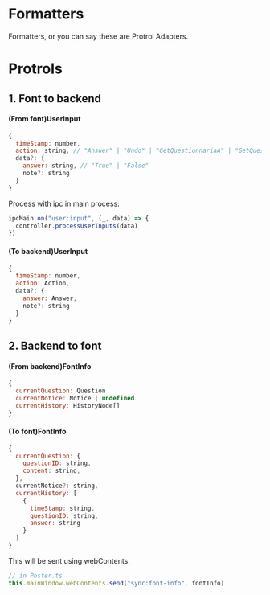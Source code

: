 # Formatters

Formatters, or you can say these are Protrol Adapters.

# Protrols

## 1. Font to backend

#### (From font)UserInput

```javascript
{
  timeStamp: number,
  action: string, // "Answer" | "Undo" | "GetQuestionnariaA" | "GetQuestionnariaB"
  data?: {
    answer: string, // "True" | "False"
    note?: string
  }
}
```

Process with ipc in main process:

```typescript
ipcMain.on("user:input", (_, data) => {
  controller.processUserInputs(data)
})
```

#### (To backend)UserInput

```javascript
{
  timeStamp: number,
  action: Action,
  data?: {
    answer: Answer,
    note?: string
  }
}
```

## 2. Backend to font

#### (From backend)FontInfo

```javascript
{
  currentQuestion: Question
  currentNotice: Notice | undefined
  currentHistory: HistoryNode[]
}
```

#### (To font)FontInfo

```javascript
{
  currentQuestion: {
    questionID: string,
    content: string,
  },
  currentNotice?: string,
  currentHistory: [
    {
      timeStamp: string,
      questionID: string,
      answer: string
    }
  ]
}
```

This will be sent using webContents.

```typescript
// in Poster.ts
this.mainWindow.webContents.send("sync:font-info", fontInfo)
```
